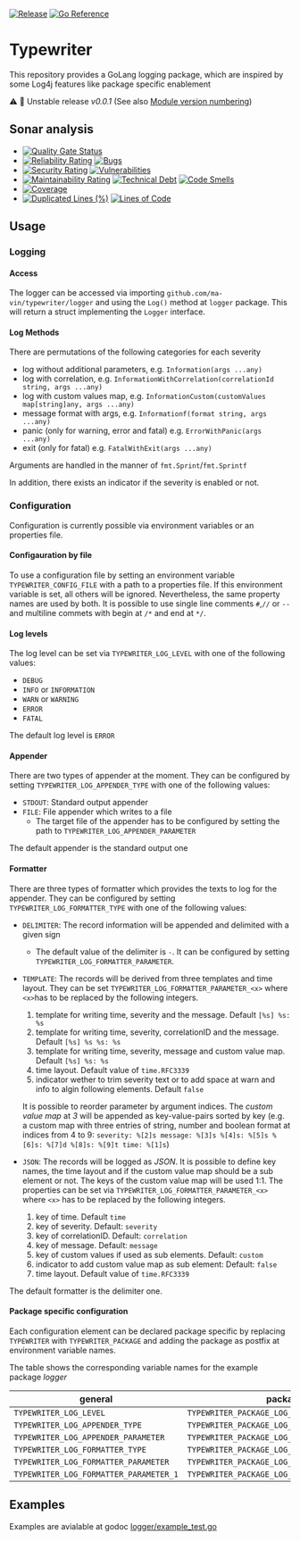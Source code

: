 [![Release](https://github.com/Ma-Vin/typewriter/actions/workflows/go-release.yaml/badge.svg?branch=release%2Fv0.0.1)](https://github.com/Ma-Vin/typewriter/actions/workflows/go-release.yaml)
[![Go Reference](https://pkg.go.dev/badge/github.com/ma-vin/typewriter.svg)](https://pkg.go.dev/github.com/ma-vin/typewriter)

# Typewriter

This repository provides a GoLang logging package, which are inspired by some Log4j features like package specific enablement

:warning: :construction: Unstable release *v0.0.1* (See also [Module version numbering](https://go.dev/doc/modules/version-numbers))

## Sonar analysis

* [![Quality Gate Status](https://sonarcloud.io/api/project_badges/measure?project=ma-vin%3Atypewriter&metric=alert_status&branch=release%2Fv0.0.1)](https://sonarcloud.io/summary/new_code?id=ma-vin%3Atypewriter&branch=release%2Fv0.0.1)
* [![Reliability Rating](https://sonarcloud.io/api/project_badges/measure?project=ma-vin%3Atypewriter&metric=reliability_rating&branch=release%2Fv0.0.1)](https://sonarcloud.io/summary/new_code?id=ma-vin%3Atypewriter&branch=release%2Fv0.0.1)  [![Bugs](https://sonarcloud.io/api/project_badges/measure?project=ma-vin%3Atypewriter&metric=bugs&branch=release%2Fv0.0.1)](https://sonarcloud.io/summary/new_code?id=ma-vin%3Atypewriter&branch=release%2Fv0.0.1)
* [![Security Rating](https://sonarcloud.io/api/project_badges/measure?project=ma-vin%3Atypewriter&metric=security_rating&branch=release%2Fv0.0.1)](https://sonarcloud.io/summary/new_code?id=ma-vin%3Atypewriter&branch=release%2Fv0.0.1)  [![Vulnerabilities](https://sonarcloud.io/api/project_badges/measure?project=ma-vin%3Atypewriter&metric=vulnerabilities&branch=release%2Fv0.0.1)](https://sonarcloud.io/summary/new_code?id=ma-vin%3Atypewriter&branch=release%2Fv0.0.1)
* [![Maintainability Rating](https://sonarcloud.io/api/project_badges/measure?project=ma-vin%3Atypewriter&metric=sqale_rating&branch=release%2Fv0.0.1)](https://sonarcloud.io/summary/new_code?id=ma-vin%3Atypewriter&branch=release%2Fv0.0.1)  [![Technical Debt](https://sonarcloud.io/api/project_badges/measure?project=ma-vin%3Atypewriter&metric=sqale_index&branch=release%2Fv0.0.1)](https://sonarcloud.io/summary/new_code?id=ma-vin%3Atypewriter&branch=release%2Fv0.0.1)  [![Code Smells](https://sonarcloud.io/api/project_badges/measure?project=ma-vin%3Atypewriter&metric=code_smells&branch=release%2Fv0.0.1)](https://sonarcloud.io/summary/new_code?id=ma-vin%3Atypewriter&branch=release%2Fv0.0.1)
* [![Coverage](https://sonarcloud.io/api/project_badges/measure?project=ma-vin%3Atypewriter&metric=coverage&branch=release%2Fv0.0.1)](https://sonarcloud.io/summary/new_code?id=ma-vin%3Atypewriter&branch=release%2Fv0.0.1)
* [![Duplicated Lines (%)](https://sonarcloud.io/api/project_badges/measure?project=ma-vin%3Atypewriter&metric=duplicated_lines_density&branch=release%2Fv0.0.1)](https://sonarcloud.io/summary/new_code?id=ma-vin%3Atypewriter&branch=release%2Fv0.0.1)  [![Lines of Code](https://sonarcloud.io/api/project_badges/measure?project=ma-vin%3Atypewriter&metric=ncloc&branch=release%2Fv0.0.1)](https://sonarcloud.io/summary/new_code?id=ma-vin%3Atypewriter&branch=release%2Fv0.0.1)

## Usage

### Logging

#### Access

The logger can be accessed via importing `github.com/ma-vin/typewriter/logger` and using the `Log()` method at `logger` package. This will return a struct implementing the `Logger` interface.

#### Log Methods

There are permutations of the following categories for each severity

* log without additional parameters, e.g. `Information(args ...any)`
* log with correlation, e.g. `InformationWithCorrelation(correlationId string, args ...any)`
* log with custom values map, e.g. `InformationCustom(customValues map[string]any, args ...any)`
* message format with args, e.g. `Informationf(format string, args ...any)`
* panic (only for warning, error and fatal) e.g. `ErrorWithPanic(args ...any)`
* exit (only for fatal) e.g. `FatalWithExit(args ...any)`

Arguments are handled in the manner of `fmt.Sprint`/`fmt.Sprintf`

In addition, there exists an indicator if the severity is enabled or not.

### Configuration

Configuration is currently possible via environment variables or an properties file.

#### Configauration by file

To use a configuration file by setting an environment variable `TYPEWRITER_CONFIG_FILE` with a path to a properties file.
If this environment variable is set, all others will be ignored. Nevertheless, the same property names are used by both.
It is possible to use single line comments `#`,`//` or `--` and multiline commets with begin at `/*` and end at `*/`.

#### Log levels

The log level can be set via `TYPEWRITER_LOG_LEVEL` with one of the following values:

* `DEBUG`
* `INFO` or `INFORMATION`
* `WARN` or `WARNING`
* `ERROR`
* `FATAL`

The default log level is `ERROR`

#### Appender

There are two types of appender at the moment. They can be configured by setting `TYPEWRITER_LOG_APPENDER_TYPE` with one of the following values:

* `STDOUT`: Standard output appender
* `FILE`: File appender which writes to a file
  * The target file of the appender has to be configured by setting the path to `TYPEWRITER_LOG_APPENDER_PARAMETER`  

The default appender is the standard output one

#### Formatter

There are three types of formatter which provides the texts to log for the appender. They can be configured by setting `TYPEWRITER_LOG_FORMATTER_TYPE` with one of the following values:

* `DELIMITER`: The record information will be appended and delimited with a given sign
  * The default value of the delimiter is ` - `. It can be configured by setting `TYPEWRITER_LOG_FORMATTER_PARAMETER`.
* `TEMPLATE`: The records will be derived from three templates and time layout. They can be set `TYPEWRITER_LOG_FORMATTER_PARAMETER_<x>` where `<x>`has to be replaced by the following integers.
  1. template for writing time, severity and the message. Default `[%s] %s: %s`
  2. template for writing time, severity, correlationID and the message. Default `[%s] %s %s: %s`
  3. template for writing time, severity, message and custom value map. Default `[%s] %s: %s`
  4. time layout. Default value of `time.RFC3339`
  5. indicator wether to trim severity text or to add space at warn and info to algin following elements. Default `false`

  It is possible to reorder parameter by argument indices. The *custom value map* at *3* will be appended as key-value-pairs sorted by key (e.g. a custom map with three entries of string, number and boolean format at indices from 4 to 9: `severity: %[2]s message: %[3]s %[4]s: %[5]s %[6]s: %[7]d %[8]s: %[9]t time: %[1]s`)
* `JSON`: The records will be logged as *JSON*. It is possible to define key names, the time layout and if the custom value map should be a sub element or not. The keys of the custom value map will be used 1:1. The properties can be set via `TYPEWRITER_LOG_FORMATTER_PARAMETER_<x>` where `<x>` has to be replaced by the following integers.
  1. key of time. Default `time`
  2. key of severity. Default: `severity`
  3. key of correlationID. Default: `correlation`
  4. key of message. Default:  `message`
  5. key of custom values if used as sub elements. Default: `custom`
  6. indicator to add custom value map as sub element: Default: `false`
  7. time layout. Default value of `time.RFC3339`

The default formatter is the delimiter one.

#### Package specific configuration

Each configuration element can be declared package specific by replacing `TYPEWRITER` with `TYPEWRITER_PACKAGE` and adding the package as postfix at environment variable names.

The table shows the corresponding variable names for the example package *logger*

| general                                | package specific                                      |
|----------------------------------------|-------------------------------------------------------|
| `TYPEWRITER_LOG_LEVEL`                 | `TYPEWRITER_PACKAGE_LOG_LEVEL_LOGGER`                 |
| `TYPEWRITER_LOG_APPENDER_TYPE`         | `TYPEWRITER_PACKAGE_LOG_APPENDER_TYPE_LOGGER`         |
| `TYPEWRITER_LOG_APPENDER_PARAMETER`    | `TYPEWRITER_PACKAGE_LOG_APPENDER_PARAMETER_LOGGER`    |
| `TYPEWRITER_LOG_FORMATTER_TYPE`        | `TYPEWRITER_PACKAGE_LOG_FORMATTER_TYPE_LOGGER`        |
| `TYPEWRITER_LOG_FORMATTER_PARAMETER`   | `TYPEWRITER_PACKAGE_LOG_FORMATTER_PARAMETER_LOGGER`   |
| `TYPEWRITER_LOG_FORMATTER_PARAMETER_1` | `TYPEWRITER_PACKAGE_LOG_FORMATTER_PARAMETER_LOGGER_1` |

## Examples

Examples are avialable at godoc [logger/example_test.go](logger/example_test.go)
